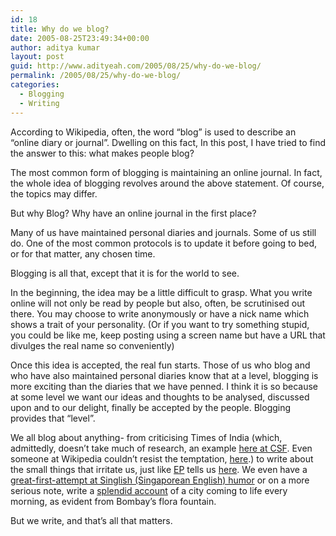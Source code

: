 ```yaml
---
id: 18
title: Why do we blog?
date: 2005-08-25T23:49:34+00:00
author: aditya kumar
layout: post
guid: http://www.adityeah.com/2005/08/25/why-do-we-blog/
permalink: /2005/08/25/why-do-we-blog/
categories:
  - Blogging
  - Writing
---
```

According to Wikipedia, often, the word &#8220;blog&#8221; is used to describe an &#8220;online diary or journal&#8221;. Dwelling on this fact, In this post, I have tried to find the answer to this: what makes people blog?

The most common form of blogging is maintaining an online journal. In fact, the whole idea of blogging revolves around the above statement. Of course, the topics may differ. 

But why Blog? Why have an online journal in the first place?

Many of us have maintained personal diaries and journals. Some of us still do. One of the most common protocols is to update it before going to bed, or for that matter, any chosen time.

Blogging is all that, except that it is for the world to see. 

In the beginning, the idea may be a little difficult to grasp. What you write online will not only be read by people but also, often, be scrutinised out there. You may choose to write anonymously or have a nick name which shows a trait of your personality. (Or if you want to try something stupid, you could be like me, keep posting using a screen name but have a URL that divulges the real name so conveniently)

Once this idea is accepted, the real fun starts. Those of us who blog and who have also maintained personal diaries know that at a level, blogging is more exciting than the diaries that we have penned. I think it is so because at some level we want our ideas and thoughts to be analysed, discussed upon and to our delight, finally be accepted by the people. Blogging provides that &#8220;level&#8221;. 

We all blog about anything- from criticising Times of India (which, admittedly, doesn&#8217;t take much of research, an example [here at CSF](http://desimediabitch.blogspot.com/2005/08/tabloid-of-india.html). Even someone at Wikipedia couldn&#8217;t resist the temptation, [here](http://en.wikipedia.org/w/index.php?title=The_Times_of_India#Criticisms).) to write about the small things that irritate us, just like [EP](http://squashedbrain.rediffblogs.com/) tells us [here](http://squashedbrain.rediffblogs.com/2005_21_08_squashedbrain_archive.html). We even have a [great-first-attempt at Singlish (Singaporean English) humor](http://www.nimbupani.com/2005/08/05/watch_us_and_learn.php) or on a more serious note, write a [splendid account](http://indianwriting.blogspot.com/2005/07/flowering-at-flora-fountain.html) of a city coming to life every morning, as evident from Bombay&#8217;s flora fountain. 

But we write, and that&#8217;s all that matters.